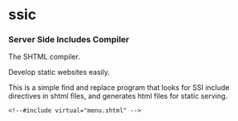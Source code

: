 # ssic

### Server Side Includes Compiler

The SHTML compiler.

Develop static websites easily.

This is a simple find and replace program that looks for SSI include directives in shtml files, and generates html files for static serving.

```
<!--#include virtual="menu.shtml" -->
```

